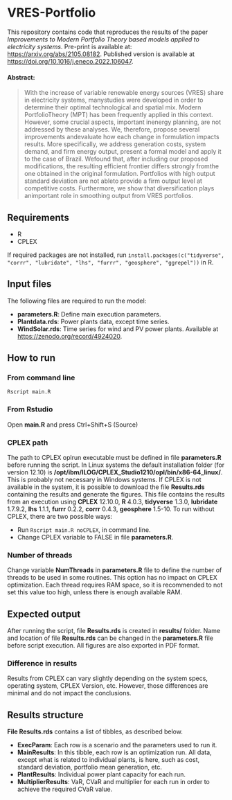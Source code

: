 # VRES-Portfolio

This repository contains code that reproduces the results of the paper *Improvements to Modern Portfolio Theory based models applied to electricity systems*. Pre-print is available at: <https://arxiv.org/abs/2105.08182>. Published version is available at https://doi.org/10.1016/j.eneco.2022.106047. 

#### Abstract:

> With the increase of variable renewable energy sources (VRES) share in electricity systems, manystudies were developed in order to determine their optimal technological and spatial mix. Modern PortfolioTheory (MPT) has been frequently applied in this context. However, some crucial aspects, important inenergy planning, are not addressed by these analyses. We, therefore, propose several improvements andevaluate how each change in formulation impacts results. More specifically, we address generation costs, system demand, and firm energy output, present a formal model and apply it to the case of Brazil. Wefound that, after including our proposed modifications, the resulting efficient frontier differs strongly fromthe one obtained in the original formulation. Portfolios with high output standard deviation are not ableto provide a firm output level at competitive costs. Furthermore, we show that diversification plays animportant role in smoothing output from VRES portfolios.

## Requirements

-   R
-   CPLEX

If required packages are not installed, run `install.packages(c("tidyverse", "corrr", "lubridate", "lhs", "furrr", "geosphere", "ggrepel"))` in R.

## Input files

The following files are required to run the model:

-   **parameters.R**: Define main execution parameters.
-   **Plantdata.rds**: Power plants data, except time series.
-   **WindSolar.rds**: Time series for wind and PV power plants. Available at <https://zenodo.org/record/4924020>.

## How to run

### From command line

    Rscript main.R

### From Rstudio

Open **main.R** and press Ctrl+Shift+S (Source)

### CPLEX path

The path to CPLEX oplrun executable must be defined in file **parameters.R** before running the script. In Linux systems the default installation folder (for version 12.10) is **/opt/ibm/ILOG/CPLEX_Studio1210/opl/bin/x86-64_linux/**. This is probably not necessary in Windows systems. If CPLEX is not available in the system, it is possible to download the file **Results.rds** containing the results and generate the figures. This file contains the results from an execution using **CPLEX** 12.10.0, **R** 4.0.3, **tidyverse** 1.3.0, **lubridate** 1.7.9.2, **lhs** 1.1.1, **furrr** 0.2.2, **corrr** 0.4.3, **geosphere** 1.5-10. To run without CPLEX, there are two possible ways:

-   Run `Rscript main.R noCPLEX`, in command line.
-   Change CPLEX variable to FALSE in file **parameters.R**.

### Number of threads

Change variable **NumThreads** in **parameters.R** file to define the number of threads to be used in some routines. This option has no impact on CPLEX optimization. Each thread requires RAM space, so it is recommended to not set this value too high, unless there is enough available RAM.

## Expected output

After running the script, file **Results.rds** is created in **results/** folder. Name and location of file **Results.rds** can be changed in the **parameters.R** file before script execution. All figures are also exported in PDF format.

### Difference in results

Results from CPLEX can vary slightly depending on the system specs, operating system, CPLEX Version, etc. However, those differences are minimal and do not impact the conclusions.

## Results structure

**File Results.rds** contains a list of tibbles, as described below.

-   **ExecParam**: Each row is a scenario and the parameters used to run it.
-   **MainResults**: In this tibble, each row is an optimization run. All data, except what is related to individual plants, is here, such as cost, standard deviation, portfolio mean generation, etc.
-   **PlantResults**: Individual power plant capacity for each run.
-   **MultiplierResults**: VaR, CVaR and multiplier for each run in order to achieve the required CVaR value.
